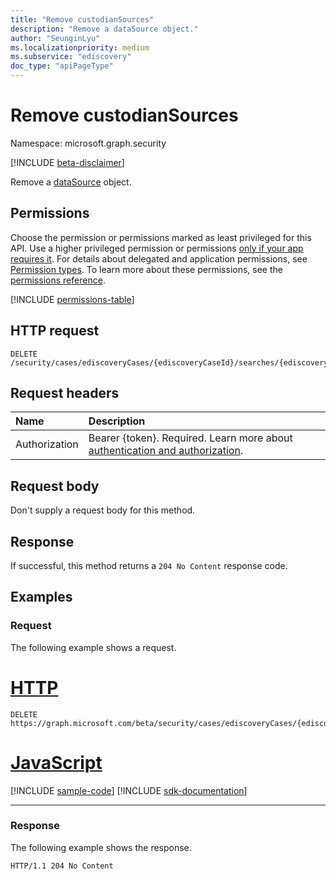 ```yaml
---
title: "Remove custodianSources"
description: "Remove a dataSource object."
author: "SeunginLyu"
ms.localizationpriority: medium
ms.subservice: "ediscovery"
doc_type: "apiPageType"
---
```


# Remove custodianSources
Namespace: microsoft.graph.security

[!INCLUDE [beta-disclaimer](../../includes/beta-disclaimer.md)]

Remove a [dataSource](../resources/security-datasource.md) object.

## Permissions
Choose the permission or permissions marked as least privileged for this API. Use a higher privileged permission or permissions [only if your app requires it](/graph/permissions-overview#best-practices-for-using-microsoft-graph-permissions). For details about delegated and application permissions, see [Permission types](/graph/permissions-overview#permission-types). To learn more about these permissions, see the [permissions reference](/graph/permissions-reference).

<!-- { "blockType": "permissions", "name": "security_ediscoverysearch_delete_custodiansources" } -->
[!INCLUDE [permissions-table](../includes/permissions/security-ediscoverysearch-delete-custodiansources-permissions.md)]

## HTTP request

<!-- {
  "blockType": "ignored"
}
-->
``` http
DELETE /security/cases/ediscoveryCases/{ediscoveryCaseId}/searches/{ediscoverySearchId}/custodianSources/{id}/$ref
```

## Request headers
|Name|Description|
|:---|:---|
|Authorization|Bearer {token}. Required. Learn more about [authentication and authorization](/graph/auth/auth-concepts).|

## Request body
Don't supply a request body for this method.

## Response

If successful, this method returns a `204 No Content` response code.

## Examples

### Request
The following example shows a request.

# [HTTP](#tab/http)
<!-- {
  "blockType": "request",
  "name": "delete_custodiansources_from_ediscoverysearch"
}
-->
``` http
DELETE https://graph.microsoft.com/beta/security/cases/ediscoveryCases/{ediscoveryCaseId}/searches/{ediscoverySearchId}/custodianSources/{id}/$ref
```

# [JavaScript](#tab/javascript)
[!INCLUDE [sample-code](../includes/snippets/javascript/delete-custodiansources-from-ediscoverysearch-javascript-snippets.md)]
[!INCLUDE [sdk-documentation](../includes/snippets/snippets-sdk-documentation-link.md)]

---

### Response
The following example shows the response.
<!-- {
  "blockType": "response",
  "truncated": true
}
-->
``` http
HTTP/1.1 204 No Content
```

